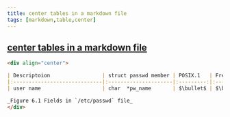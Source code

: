 ```yaml
---
title: center tables in a markdown file
tags: [markdown,table,center]
---
```


## [center tables in a markdown file](https://stackoverflow.com/questions/24127507/is-it-possible-to-center-tables-in-a-markdown-file) ##

```md
<div align="center">

| Descriptoion                 | struct passwd member | POSIX.1   | FreeBSD 8.0 | Linux 32.0 | Mac OS X 10.6.8 | Solaris   |
|:-----------------------------|:---------------------|:---------:|:-----------:|:----------:|:---------------:|:---------:|
| user name                    | char  *pw_name       | $\bullet$ | $\bullet$   | $\bullet$  | $\bullet$       | $\bullet$ |

_Figure 6.1 Fields in `/etc/passwd` file_
</div>
```
